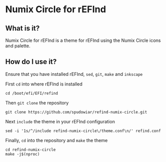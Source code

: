 # Numix Circle for rEFInd

## What is it?

Numix Circle for rEFInd is a theme for rEFInd using the Numix Circle icons and palette.

## How do I use it?

Ensure that you have installed rEFInd, `sed`, `git`, `make` and `inkscape`

First `cd` into where rEFInd is installed
```
cd /boot/efi/EFI/refind
```

Then `git clone` the repository
```
git clone https://github.com/spudowiar/refind-numix-circle.git
```

Next `include` the theme in your rEFInd configuration
```
sed -i '1s/^/include refind-numix-circle\/theme.conf\n/' refind.conf
```

Finally, `cd` into the repository and `make` the theme
```
cd refind-numix-circle
make -j$(nproc)
```

